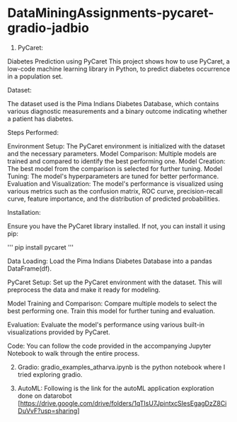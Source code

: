 # DataMiningAssignments-pycaret-gradio-jadbio

1. PyCaret:

Diabetes Prediction using PyCaret
This project shows how to use PyCaret, a low-code machine learning library in Python, to predict diabetes occurrence in a population set.

Dataset:

The dataset used is the Pima Indians Diabetes Database, which contains various diagnostic measurements and a binary outcome indicating whether a patient has diabetes.

Steps Performed:

Environment Setup: The PyCaret environment is initialized with the dataset and the necessary parameters.
Model Comparison: Multiple models are trained and compared to identify the best performing one.
Model Creation: The best model from the comparison is selected for further tuning.
Model Tuning: The model's hyperparameters are tuned for better performance.
Evaluation and Visualization: The model's performance is visualized using various metrics such as the confusion matrix, ROC curve, precision-recall curve, feature importance, and the distribution of predicted probabilities.

Installation:

Ensure you have the PyCaret library installed. If not, you can install it using pip:

'''
pip install pycaret
'''

Data Loading:
Load the Pima Indians Diabetes Database into a pandas DataFrame(df).

PyCaret Setup:
Set up the PyCaret environment with the dataset. This will preprocess the data and make it ready for modeling.

Model Training and Comparison:
Compare multiple models to select the best performing one. Train this model for further tuning and evaluation.

Evaluation:
Evaluate the model's performance using various built-in visualizations provided by PyCaret.

Code:
You can follow the code provided in the accompanying Jupyter Notebook to walk through the entire process.

2. Gradio:
gradio_examples_atharva.ipynb is the python notebook where I tried exploring gradio.

3. AutoML:
Following is the link for the autoML application exploration done on datarobot [https://drive.google.com/drive/folders/1qTIsU7JpintxcSIesEgagDzZ8CiDuVvF?usp=sharing]





